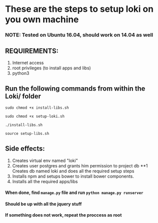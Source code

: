 # These are the steps to setup loki on you own machine
### NOTE: Tested on **Ubuntu 16.04**, should work on **14.04** as well

## REQUIREMENTS:
1. Internet access
2. root privileges (to install apps and libs)
3. python3

## Run the following commands from within the Loki/ folder
`sudo chmod +x install-libs.sh`

`sudo chmod +x setup-loki.sh`

`./install-libs.sh`

`source setup-libs.sh`

## Side effects:
1. Creates virtual env named "loki"
2. Creates user postgres and grants him permission to project db
**1 Creates db named loki and does all the required setup steps
3. Installs npm and setups bower to install bower components.
4. Installs all the required apps/libs

#### When done, find `manage.py` file and run `python manage.py runserver`
####  Should be up with all the jquery stuff

#### If something does not work, repeat the proccess as root
